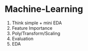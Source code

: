 # Machine-Learning

1. Think simple + mini EDA
2. Feature Importance
3. Poly/Transform/Scaling
4. Evaluation
5. EDA
